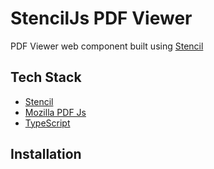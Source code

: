 # StencilJs PDF Viewer
PDF Viewer web component built using [Stencil](https://stenciljs.com)

## Tech Stack
- [Stencil](https://stenciljs.com)
- [Mozilla PDF Js](https://github.com/mozilla/pdf.js)
- [TypeScript](https://www.typescriptlang.org)

## Installation